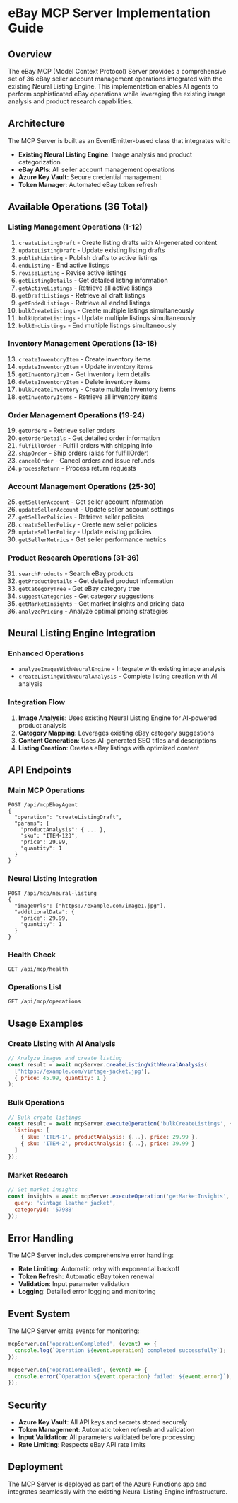 # eBay MCP Server Implementation Guide

## Overview

The eBay MCP (Model Context Protocol) Server provides a comprehensive set of 36 eBay seller account management operations integrated with the existing Neural Listing Engine. This implementation enables AI agents to perform sophisticated eBay operations while leveraging the existing image analysis and product research capabilities.

## Architecture

The MCP Server is built as an EventEmitter-based class that integrates with:
- **Existing Neural Listing Engine**: Image analysis and product categorization
- **eBay APIs**: All seller account management operations
- **Azure Key Vault**: Secure credential management
- **Token Manager**: Automated eBay token refresh

## Available Operations (36 Total)

### Listing Management Operations (1-12)
1. `createListingDraft` - Create listing drafts with AI-generated content
2. `updateListingDraft` - Update existing listing drafts
3. `publishListing` - Publish drafts to active listings
4. `endListing` - End active listings
5. `reviseListing` - Revise active listings
6. `getListingDetails` - Get detailed listing information
7. `getActiveListings` - Retrieve all active listings
8. `getDraftListings` - Retrieve all draft listings
9. `getEndedListings` - Retrieve all ended listings
10. `bulkCreateListings` - Create multiple listings simultaneously
11. `bulkUpdateListings` - Update multiple listings simultaneously
12. `bulkEndListings` - End multiple listings simultaneously

### Inventory Management Operations (13-18)
13. `createInventoryItem` - Create inventory items
14. `updateInventoryItem` - Update inventory items
15. `getInventoryItem` - Get inventory item details
16. `deleteInventoryItem` - Delete inventory items
17. `bulkCreateInventory` - Create multiple inventory items
18. `getInventoryItems` - Retrieve all inventory items

### Order Management Operations (19-24)
19. `getOrders` - Retrieve seller orders
20. `getOrderDetails` - Get detailed order information
21. `fulfillOrder` - Fulfill orders with shipping info
22. `shipOrder` - Ship orders (alias for fulfillOrder)
23. `cancelOrder` - Cancel orders and issue refunds
24. `processReturn` - Process return requests

### Account Management Operations (25-30)
25. `getSellerAccount` - Get seller account information
26. `updateSellerAccount` - Update seller account settings
27. `getSellerPolicies` - Retrieve seller policies
28. `createSellerPolicy` - Create new seller policies
29. `updateSellerPolicy` - Update existing policies
30. `getSellerMetrics` - Get seller performance metrics

### Product Research Operations (31-36)
31. `searchProducts` - Search eBay products
32. `getProductDetails` - Get detailed product information
33. `getCategoryTree` - Get eBay category tree
34. `suggestCategories` - Get category suggestions
35. `getMarketInsights` - Get market insights and pricing data
36. `analyzePricing` - Analyze optimal pricing strategies

## Neural Listing Engine Integration

### Enhanced Operations
- `analyzeImagesWithNeuralEngine` - Integrate with existing image analysis
- `createListingWithNeuralAnalysis` - Complete listing creation with AI analysis

### Integration Flow
1. **Image Analysis**: Uses existing Neural Listing Engine for AI-powered product analysis
2. **Category Mapping**: Leverages existing eBay category suggestions
3. **Content Generation**: Uses AI-generated SEO titles and descriptions
4. **Listing Creation**: Creates eBay listings with optimized content

## API Endpoints

### Main MCP Operations
```
POST /api/mcpEbayAgent
{
  "operation": "createListingDraft",
  "params": {
    "productAnalysis": { ... },
    "sku": "ITEM-123",
    "price": 29.99,
    "quantity": 1
  }
}
```

### Neural Listing Integration
```
POST /api/mcp/neural-listing
{
  "imageUrls": ["https://example.com/image1.jpg"],
  "additionalData": {
    "price": 29.99,
    "quantity": 1
  }
}
```

### Health Check
```
GET /api/mcp/health
```

### Operations List
```
GET /api/mcp/operations
```

## Usage Examples

### Create Listing with AI Analysis
```javascript
// Analyze images and create listing
const result = await mcpServer.createListingWithNeuralAnalysis(
  ['https://example.com/vintage-jacket.jpg'],
  { price: 45.99, quantity: 1 }
);
```

### Bulk Operations
```javascript
// Bulk create listings
const result = await mcpServer.executeOperation('bulkCreateListings', {
  listings: [
    { sku: 'ITEM-1', productAnalysis: {...}, price: 29.99 },
    { sku: 'ITEM-2', productAnalysis: {...}, price: 39.99 }
  ]
});
```

### Market Research
```javascript
// Get market insights
const insights = await mcpServer.executeOperation('getMarketInsights', {
  query: 'vintage leather jacket',
  categoryId: '57988'
});
```

## Error Handling

The MCP Server includes comprehensive error handling:
- **Rate Limiting**: Automatic retry with exponential backoff
- **Token Refresh**: Automatic eBay token renewal
- **Validation**: Input parameter validation
- **Logging**: Detailed error logging and monitoring

## Event System

The MCP Server emits events for monitoring:
```javascript
mcpServer.on('operationCompleted', (event) => {
  console.log(`Operation ${event.operation} completed successfully`);
});

mcpServer.on('operationFailed', (event) => {
  console.error(`Operation ${event.operation} failed: ${event.error}`);
});
```

## Security

- **Azure Key Vault**: All API keys and secrets stored securely
- **Token Management**: Automatic token refresh and validation
- **Input Validation**: All parameters validated before processing
- **Rate Limiting**: Respects eBay API rate limits

## Deployment

The MCP Server is deployed as part of the Azure Functions app and integrates seamlessly with the existing Neural Listing Engine infrastructure.
